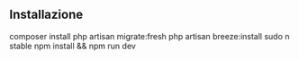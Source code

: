 ## Installazione


composer install
php artisan migrate:fresh
php artisan breeze:install
sudo n stable
npm install && npm run dev





